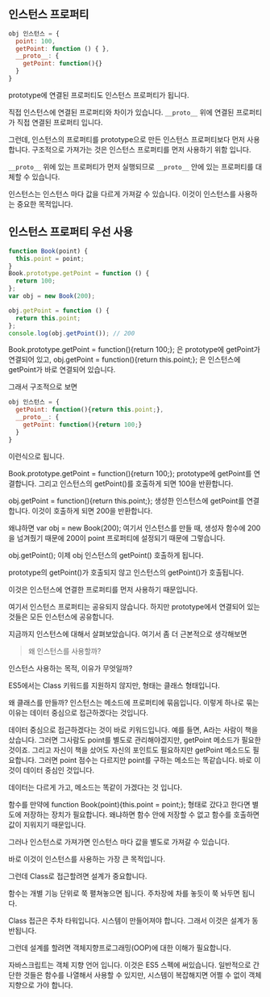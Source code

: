 ## 인스턴스 프로퍼티

```js
obj 인스턴스 = {
  point: 100,
  getPoint: function () { },
  __proto__: {
    getPoint: function(){}
  }
}
```

prototype에 연결된 프로퍼티도 인스턴스 프로퍼티가 됩니다.

직접 인스턴스에 연결된 프로퍼티와 차이가 있습니다. `__proto__` 위에 연결된 프로퍼티가 직접 연결된 프로퍼티 입니다.

그런데, 인스턴스의 프로퍼티를 prototype으로 만든 인스턴스 프로퍼티보다 먼저 사용합니다. 구조적으로 가져가는 것은 인스턴스 프로퍼티를 먼저 사용하기 위함 입니다.

`__proto__` 위에 있는 프로퍼티가 먼저 실행되므로 `__proto__` 안에 있는 프로퍼티를 대체할 수 있습니다.

인스턴스는 인스턴스 마다 값을 다르게 가져갈 수 있습니다. 이것이 인스턴스를 사용하는 중요한 목적입니다.

## 인스턴스 프로퍼티 우선 사용

```js
function Book(point) {
  this.point = point;
}
Book.prototype.getPoint = function () {
  return 100;
};
var obj = new Book(200);

obj.getPoint = function () {
  return this.point;
};
console.log(obj.getPoint()); // 200
```

Book.prototype.getPoint = function(){return 100;}; 은 prototype에 getPoint가 연결되어 있고, obj.getPoint = function(){return this.point;}; 은 인스턴스에 getPoint가 바로 연결되어 있습니다.

그래서 구조적으로 보면

```js
obj 인스턴스 = {
  getPoint: function(){return this.point;},
  __proto__: {
    getPoint: function(){return 100;}
  }
}
```

이런식으로 됩니다.

Book.prototype.getPoint = function(){return 100;}; prototype에 getPoint를 연결합니다. 그리고 인스턴스의 getPoint()를 호출하게 되면 100을 반환합니다.

obj.getPoint = function(){return this.point;}; 생성한 인스턴스에 getPoint를 연결합니다. 이것이 호출하게 되면 200을 반환합니다.

왜냐하면 var obj = new Book(200); 여기서 인스턴스를 만들 때, 생성자 함수에 200을 넘겨줬기 때문에 200이 point 프로퍼티에 설정되기 때문에 그렇습니다.

obj.getPoint(); 이제 obj 인스턴스의 getPoint() 호출하게 됩니다.

prototype의 getPoint()가 호출되지 않고 인스턴스의 getPoint()가 호출됩니다.

이것은 인스턴스에 연결한 프로퍼티를 먼저 사용하기 때문입니다.

여기서 인스턴스 프로퍼티는 공유되지 않습니다. 하지만 prototype에서 연결되어 있는 것들은 모든 인스턴스에 공유합니다.

지금까지 인스턴스에 대해서 살펴보았습니다. 여기서 좀 더 근본적으로 생각해보면

> 왜 인스턴스를 사용할까?

인스턴스 사용하는 목적, 이유가 무엇일까?

ES5에서는 Class 키워드를 지원하지 않지만, 형태는 클래스 형태입니다.

왜 클래스를 만들까? 인스턴스는 메소드에 프로퍼티에 묶음입니다. 이렇게 하나로 묶는 이유는 데이터 중심으로 접근하겠다는 것입니다.

데이터 중심으로 접근하겠다는 것이 바로 키워드입니다. 예를 들면, A라는 사람이 책을 샀습니다. 그러면 그사람도 point를 별도로 관리해야겠지만, getPoint 메소드가 필요한 것이죠. 그리고 자신이 책을 샀어도 자신의 포인트도 필요하지만 getPoint 메소드도 필요합니다. 그러면 point 점수는 다르지만 point를 구하는 메소드는 똑같습니다. 바로 이것이 데이터 중심인 것입니다.

데이터는 다르게 가고, 메소드는 똑같이 가겠다는 것 입니다.

함수를 만약에 function Book(point){this.point = point;}; 형태로 갔다고 한다면 별도에 저장하는 장치가 필요합니다. 왜냐하면 함수 안에 저장할 수 없고 함수를 호출하면 값이 지워지기 때문입니다.

그러나 인스턴스로 가져가면 인스턴스 마다 값을 별도로 가져갈 수 있습니다.

바로 이것이 인스턴스를 사용하는 가장 큰 목적입니다.

그런데 Class로 접근할려면 설계가 중요합니다.

함수는 개별 기능 단위로 쭉 펼쳐놓으면 됩니다. 주차장에 차를 놓듯이 쭉 놔두면 됩니다.

Class 접근은 주차 타워입니다. 시스템이 만들어져야 합니다. 그래서 이것은 설계가 동반됩니다.

그런데 설계를 할려면 객체지향프로그래밍(OOP)에 대한 이해가 필요합니다.

자바스크립트는 객체 지향 언어 입니다. 이것은 ES5 스펙에 써있습니다. 일반적으로 간단한 것들은 함수를 나열해서 사용할 수 있지만, 시스템이 복잡해지면 어쩔 수 없이 객체 지향으로 가야 합니다.

